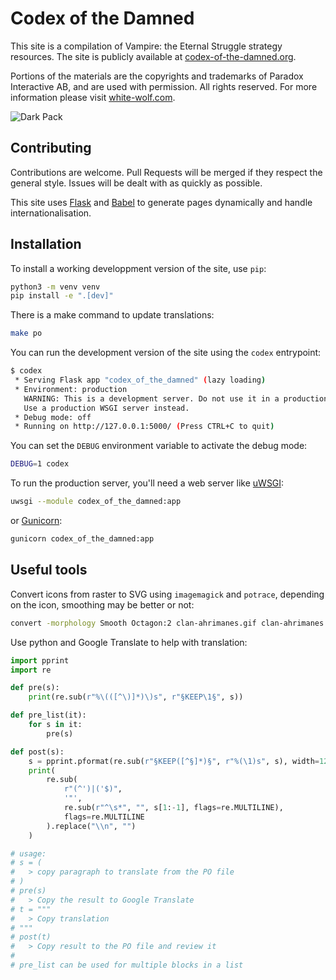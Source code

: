 # Codex of the Damned

This site is a compilation of Vampire: the Eternal Struggle strategy resources.
The site is publicly available at [codex-of-the-damned.org](http://www.codex-of-the-damned.org).

Portions of the materials are the copyrights and trademarks of Paradox Interactive AB,
and are used with permission. All rights reserved.
For more information please visit [white-wolf.com](http://www.white-wolf.com).

![Dark Pack](codex_of_the_damned/static/img/icons/dark-pack.png)

## Contributing

Contributions are welcome. Pull Requests will be merged if they respect the general style.
Issues will be dealt with as quickly as possible.

This site uses [Flask](https://flask.palletsprojects.com) and [Babel](http://babel.pocoo.org)
to generate pages dynamically and handle internationalisation.

## Installation

To install a working developpment version of the site, use `pip`:

```bash
python3 -m venv venv
pip install -e ".[dev]"
```

There is a make command to update translations:

```bash
make po
```

You can run the development version of the site using the `codex` entrypoint:

```bash
$ codex
 * Serving Flask app "codex_of_the_damned" (lazy loading)
 * Environment: production
   WARNING: This is a development server. Do not use it in a production deployment.
   Use a production WSGI server instead.
 * Debug mode: off
 * Running on http://127.0.0.1:5000/ (Press CTRL+C to quit)
```

You can set the `DEBUG` environment variable to activate the debug mode:

```bash
DEBUG=1 codex
```

To run the production server, you'll need a web server like
[uWSGI](https://uwsgi-docs.readthedocs.io):

```bash
uwsgi --module codex_of_the_damned:app
```

or [Gunicorn](https://gunicorn.org):

```bash
gunicorn codex_of_the_damned:app
```

## Useful tools

Convert icons from raster to SVG using `imagemagick` and `potrace`,
depending on the icon, smoothing may be better or not:

```bash
convert -morphology Smooth Octagon:2 clan-ahrimanes.gif clan-ahrimanes.svg
```

Use python and Google Translate to help with translation:

```python
import pprint
import re

def pre(s):
    print(re.sub(r"%\(([^\)]*)\)s", r"§KEEP\1§", s))

def pre_list(it):
    for s in it:
        pre(s)

def post(s):
    s = pprint.pformat(re.sub(r"§KEEP([^§]*)§", r"%(\1)s", s), width=120)
    print(
        re.sub(
            r"(^')|('$)",
            '"',
            re.sub(r"^\s*", "", s[1:-1], flags=re.MULTILINE),
            flags=re.MULTILINE
        ).replace("\\n", "")
    )

# usage:
# s = (
#   > copy paragraph to translate from the PO file
# )
# pre(s)
#   > Copy the result to Google Translate
# t = """
#   > Copy translation
# """
# post(t)
#   > Copy result to the PO file and review it
#
# pre_list can be used for multiple blocks in a list
```
